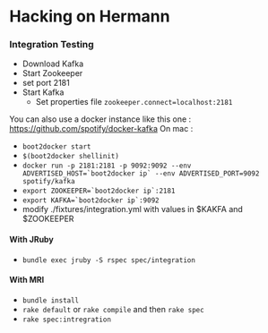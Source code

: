 # Hacking on Hermann


### Integration Testing

* Download Kafka
* Start Zookeeper
 * set port 2181
* Start Kafka
  * Set properties file ```zookeeper.connect=localhost:2181```

You can also use a docker instance like this one : https://github.com/spotify/docker-kafka
On mac : 
* ```boot2docker start ```
* ```$(boot2docker shellinit)```
* ```docker run -p 2181:2181 -p 9092:9092 --env ADVERTISED_HOST=`boot2docker ip` --env ADVERTISED_PORT=9092 spotify/kafka```
* ```export ZOOKEEPER=`boot2docker ip`:2181```
* ```export KAFKA=`boot2docker ip`:9092  ```
* modify ./fixtures/integration.yml with values in $KAKFA and $ZOOKEEPER

#### With JRuby

* ```bundle exec jruby -S rspec spec/integration```

#### With MRI

* ```bundle install```
* ```rake default``` or ```rake compile``` and then ```rake spec```
* ```rake spec:intregration```

